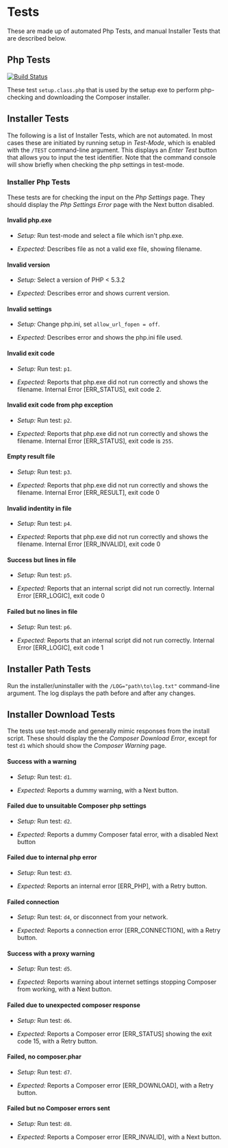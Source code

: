 # Tests

These are made up of automated Php Tests, and manual Installer Tests that are described below.

## Php Tests

[![Build Status](https://secure.travis-ci.org/johnstevenson/composer-setup.png)](https://travis-ci.org/johnstevenson/composer-setup)

These test `setup.class.php` that is used by the setup exe to perform php-checking and downloading the Composer installer.

## Installer Tests

The following is a list of Installer Tests, which are not automated. In most cases these are initiated by running setup in *Test-Mode*, which is enabled with the `/TEST` command-line argument. This displays an *Enter Test* button that allows you to input the test identifier. Note that the command console will show briefly when checking the php settings in test-mode.


### Installer Php Tests

These tests are for checking the input on the *Php Settings* page. They should display the *Php Settings Error* page with the Next button disabled.

#### Invalid php.exe
* *Setup:* Run test-mode and select a file which isn't php.exe.

* *Expected:* Describes file as not a valid exe file, showing filename.



#### Invalid version
* *Setup:* Select a version of PHP < 5.3.2

* *Expected:* Describes error and shows current version.


#### Invalid settings
* *Setup:* Change php.ini, set `allow_url_fopen = off`.

* *Expected:* Describes error and shows the php.ini file used.


#### Invalid exit code
* *Setup:* Run test: `p1`.

* *Expected:* Reports that php.exe did not run correctly and shows the filename. Internal Error [ERR_STATUS], exit code 2.


#### Invalid exit code from php exception
* *Setup:* Run test: `p2`.

* *Expected:* Reports that php.exe did not run correctly and shows the filename. Internal Error [ERR_STATUS], exit code is `255`.


#### Empty result file
* *Setup:* Run test: `p3`.

* *Expected:* Reports that php.exe did not run correctly and shows the filename. Internal Error [ERR_RESULT], exit code 0


#### Invalid indentity in file
* *Setup:* Run test: `p4`.

* *Expected:* Reports that php.exe did not run correctly and shows the filename. Internal Error [ERR_INVALID], exit code 0


#### Success but lines in file
* *Setup:* Run test: `p5`.

* *Expected:* Reports that an internal script did not run correctly. Internal Error [ERR_LOGIC], exit code 0


#### Failed but no lines in file
* *Setup:* Run test: `p6`.

* *Expected:* Reports that an internal script did not run correctly. Internal Error [ERR_LOGIC], exit code 1


## Installer Path Tests

Run the installer/uninstaller with the `/LOG="path\to\log.txt"` command-line argument. The log displays the path before and after any changes.


## Installer Download Tests
The tests use test-mode and generally mimic responses from the install script. These should display the the *Composer Download Error*, except for test `d1` which should show the *Composer Warning* page.


#### Success with a warning
* *Setup:* Run test: `d1`.

* *Expected:* Reports a dummy warning, with a Next button.


#### Failed due to unsuitable Composer php settings
* *Setup:* Run test: `d2`.

* *Expected:* Reports a dummy Composer fatal error, with a disabled Next button


#### Failed due to internal php error
* *Setup:* Run test: `d3`.

* *Expected:* Reports an internal error [ERR_PHP], with a Retry button.


#### Failed connection
* *Setup:* Run test: `d4`, or disconnect from your network.

* *Expected:* Reports a connection error [ERR_CONNECTION], with a Retry button.


#### Success with a proxy warning
* *Setup:* Run test: `d5`.

* *Expected:* Reports warning about internet settings stopping Composer from working, with a Next button.


#### Failed due to unexpected composer response
* *Setup:* Run test: `d6`.

* *Expected:* Reports a Composer error [ERR_STATUS] showing the exit code 15, with a Retry button.


#### Failed, no composer.phar
* *Setup:* Run test: `d7`.

* *Expected:* Reports a Composer error [ERR_DOWNLOAD], with a Retry button.


#### Failed but no Composer errors sent
* *Setup:* Run test: `d8`.

* *Expected:* Reports a Composer error [ERR_INVALID], with a Next button.
